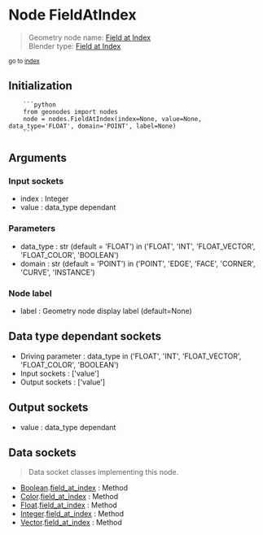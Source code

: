 
# Node FieldAtIndex

> Geometry node name: [Field at Index](https://docs.blender.org/manual/en/latest/modeling/geometry_nodes/utilities/field_at_index.html)<br>
  Blender type: [Field at Index](https://docs.blender.org/api/current/bpy.types.GeometryNodeFieldAtIndex.html)
  
<sub>go to [index](/docs/index.md)</sub>

Initialization
--------------
        
        ```python
        from geonodes import nodes
        node = nodes.FieldAtIndex(index=None, value=None, data_type='FLOAT', domain='POINT', label=None)
        ```



## Arguments


### Input sockets

- index : Integer
- value : data_type dependant

### Parameters

- data_type : str (default = 'FLOAT') in ('FLOAT', 'INT', 'FLOAT_VECTOR', 'FLOAT_COLOR', 'BOOLEAN')
- domain : str (default = 'POINT') in ('POINT', 'EDGE', 'FACE', 'CORNER', 'CURVE', 'INSTANCE')

### Node label

- label : Geometry node display label (default=None)

## Data type dependant sockets

- Driving parameter : data_type in ('FLOAT', 'INT', 'FLOAT_VECTOR', 'FLOAT_COLOR', 'BOOLEAN')
- Input sockets  : ['value']
- Output sockets : ['value']   
  
  

## Output sockets

- value : data_type dependant

## Data sockets

> Data socket classes implementing this node.
  
  
- [Boolean](/docs/sockets/Boolean.md).[field_at_index](/docs/sockets/Boolean.md#field_at_index) : Method
- [Color](/docs/sockets/Color.md).[field_at_index](/docs/sockets/Color.md#field_at_index) : Method
- [Float](/docs/sockets/Float.md).[field_at_index](/docs/sockets/Float.md#field_at_index) : Method
- [Integer](/docs/sockets/Integer.md).[field_at_index](/docs/sockets/Integer.md#field_at_index) : Method
- [Vector](/docs/sockets/Vector.md).[field_at_index](/docs/sockets/Vector.md#field_at_index) : Method
  
